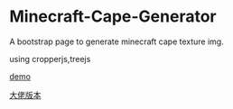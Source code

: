 # Minecraft-Cape-Generator

A bootstrap page to generate minecraft cape texture img.

using cropperjs,treejs

[demo](https://lraty-li.github.io/Minecraft-Cape-Generator/)

[大佬版本](https://github.com/Ls-Jan/PyQt_MCCloakMaker)
